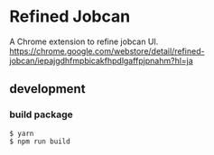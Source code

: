 # Refined Jobcan

A Chrome extension to refine jobcan UI.
https://chrome.google.com/webstore/detail/refined-jobcan/iepajgdhfmpbicakfhpdlgaffpjpnahm?hl=ja

## development

### build package

```shell
$ yarn
$ npm run build
```
